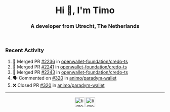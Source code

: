 <h1 align="center">Hi 👋, I'm Timo</h1>
<h3 align="center">A developer from Utrecht, The Netherlands</h3>
<br/>
<!-- https://github.com/rahuldkjain/github-profile-readme-generator --!>

<!--  <p align="left"><img src="https://github-readme-stats.vercel.app/api?username=timoglastra&show_icons=true&count_private=true&" alt="timoglastra" /></p> --!>

<!--
Github language stats
<p align="left"><img src="https://github-readme-stats.vercel.app/api/top-langs/?username=timoglastra&layout=compact" alt="timoglastra" /><p>
-->

<!-- Codestats language stats -->
<!-- <p align="left"><img src="https://codestats-readme.vercel.app/api/top-langs/?username=timoglastra&layout=compact&language_count=12" alt="timoglastra" /><p>    --!>
  
<h3>Recent Activity</h3>

<!--START_SECTION:activity-->
1. 🎉 Merged PR [#2236](https://github.com/openwallet-foundation/credo-ts/pull/2236) in [openwallet-foundation/credo-ts](https://github.com/openwallet-foundation/credo-ts)
2. 🎉 Merged PR [#2241](https://github.com/openwallet-foundation/credo-ts/pull/2241) in [openwallet-foundation/credo-ts](https://github.com/openwallet-foundation/credo-ts)
3. 🎉 Merged PR [#2243](https://github.com/openwallet-foundation/credo-ts/pull/2243) in [openwallet-foundation/credo-ts](https://github.com/openwallet-foundation/credo-ts)
4. 🗣 Commented on [#320](https://github.com/animo/paradym-wallet/pull/320#issuecomment-2775160173) in [animo/paradym-wallet](https://github.com/animo/paradym-wallet)
5. ❌ Closed PR [#320](https://github.com/animo/paradym-wallet/pull/320) in [animo/paradym-wallet](https://github.com/animo/paradym-wallet)
<!--END_SECTION:activity-->

---

<p align="center">
<a href="https://twitter.com/timoglastra" target="blank"><img align="center" src="https://cdn.jsdelivr.net/npm/simple-icons@3.0.1/icons/twitter.svg" alt="timoglastra" height="30" width="30" /></a>
<a href="https://linkedin.com/in/timoglastra" target="blank"><img align="center" src="https://cdn.jsdelivr.net/npm/simple-icons@3.0.1/icons/linkedin.svg" alt="timoglastra" height="30" width="30" /></a>
</p>



